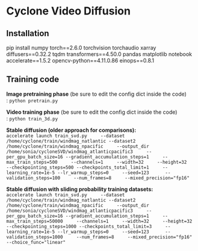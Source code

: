 # Cyclone Video Diffusion

## Installation

pip install numpy torch==2.6.0 torchvision torchaudio xarray diffusers==0.32.2 tqdm transformers==4.50.0 pandas matplotlib notebook accelerate==1.5.2 opencv-python==4.11.0.86 einops==0.8.1

## Training code

**Image pretraining phase** (be sure to edit the config dict inside the code)<br>:
```python pretrain.py```

**Video training phase** (be sure to edit the config dict inside the code)<br>:
```python train_3d.py```

**Stable diffusion (older approach for comparisons):** <br>
```accelerate launch train_svd.py     --dataset /home/cyclone/train/windmag_natlantic --dataset2 /home/cyclone/train/windmag_npacific     --output_dir /home/sonia/cycloneSVD/windmag_atlanticpacific3     --per_gpu_batch_size=16 --gradient_accumulation_steps=1     --max_train_steps=500     --channels=1     --width=32     --height=32     --checkpointing_steps=500 --checkpoints_total_limit=1     --learning_rate=1e-5 --lr_warmup_steps=0     --seed=123      --validation_steps=100     --num_frames=8     --mixed_precision="fp16" ```

**Stable diffusion with sliding probability training datasets:**<br>
```accelerate launch train_svd.py     --dataset /home/cyclone/train/windmag_natlantic --dataset2 /home/cyclone/train/windmag_npacific     --output_dir /home/sonia/cycloneSVD/windmag_atlanticpacific3     --per_gpu_batch_size=16 --gradient_accumulation_steps=1     --max_train_steps=50000     --channels=1     --width=32     --height=32     --checkpointing_steps=1000 --checkpoints_total_limit=3     --learning_rate=1e-5 --lr_warmup_steps=0     --seed=123      --validation_steps=1000     --num_frames=8     --mixed_precision="fp16" --choice_func="linear"```
